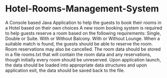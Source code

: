 # Hotel-Rooms-Management-System
A Console based Java Application to help the guests to book their rooms in a Hotel based on their own choices
A new room booking system is required to help guests reserve a room based on the following requirements: 
Single, Double or Suite.
With or Without Balcony.
With or Without Lounge.
When a suitable match is found, the guests should be able to reserve the room. Room reservations may also be cancelled. The room data should be stored in a file rooms.txt that will contain the room data and any reservations, though initially every room should be unreserved. Upon application launch, the data should be loaded into appropriate data structures and upon application exit, the data should be saved back to the file.
